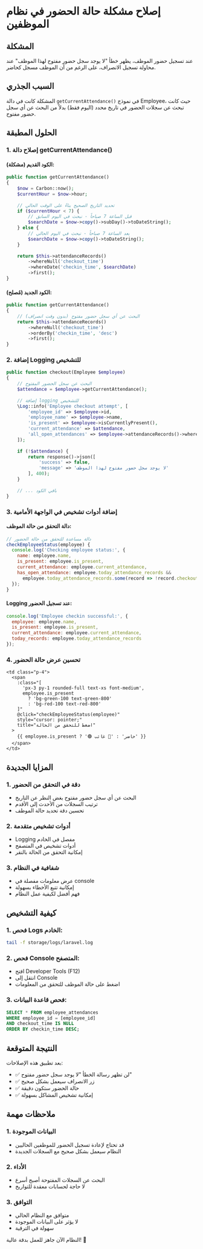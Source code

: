 # إصلاح مشكلة حالة الحضور في نظام الموظفين

## المشكلة
عند تسجيل حضور الموظف، يظهر خطأ "لا يوجد سجل حضور مفتوح لهذا الموظف" عند محاولة تسجيل الانصراف، على الرغم من أن الموظف مسجل كحاضر.

## السبب الجذري
المشكلة كانت في دالة `getCurrentAttendance()` في نموذج Employee، حيث كانت تبحث عن سجلات الحضور في تاريخ محدد (اليوم فقط) بدلاً من البحث عن أي سجل حضور مفتوح.

## الحلول المطبقة

### 1. إصلاح دالة getCurrentAttendance()

#### الكود القديم (مشكلة):
```php
public function getCurrentAttendance()
{
    $now = Carbon::now();
    $currentHour = $now->hour;
    
    // تحديد التاريخ الصحيح بناءً على الوقت الحالي
    if ($currentHour < 7) {
        // قبل الساعة 7 صباحاً - نبحث في اليوم السابق
        $searchDate = $now->copy()->subDay()->toDateString();
    } else {
        // بعد الساعة 7 صباحاً - نبحث في اليوم الحالي
        $searchDate = $now->copy()->toDateString();
    }
    
    return $this->attendanceRecords()
        ->whereNull('checkout_time')
        ->whereDate('checkin_time', $searchDate)
        ->first();
}
```

#### الكود الجديد (مُصلح):
```php
public function getCurrentAttendance()
{
    // البحث عن أي سجل حضور مفتوح (بدون وقت انصراف)
    return $this->attendanceRecords()
        ->whereNull('checkout_time')
        ->orderBy('checkin_time', 'desc')
        ->first();
}
```

### 2. إضافة Logging للتشخيص

```php
public function checkout(Employee $employee)
{
    // البحث عن سجل الحضور المفتوح
    $attendance = $employee->getCurrentAttendance();
    
    // إضافة logging للتشخيص
    \Log::info('Employee checkout attempt', [
        'employee_id' => $employee->id,
        'employee_name' => $employee->name,
        'is_present' => $employee->isCurrentlyPresent(),
        'current_attendance' => $attendance,
        'all_open_attendances' => $employee->attendanceRecords()->whereNull('checkout_time')->get()
    ]);
    
    if (!$attendance) {
        return response()->json([
            'success' => false,
            'message' => 'لا يوجد سجل حضور مفتوح لهذا الموظف'
        ], 400);
    }
    
    // ... باقي الكود
}
```

### 3. إضافة أدوات تشخيص في الواجهة الأمامية

#### دالة التحقق من حالة الموظف:
```javascript
// دالة مساعدة للتحقق من حالة الحضور
checkEmployeeStatus(employee) {
  console.log('Checking employee status:', {
    name: employee.name,
    is_present: employee.is_present,
    current_attendance: employee.current_attendance,
    has_open_attendance: employee.today_attendance_records && 
      employee.today_attendance_records.some(record => !record.checkout_time)
  });
}
```

#### Logging عند تسجيل الحضور:
```javascript
console.log('Employee checkin successful:', {
  employee: employee.name,
  is_present: employee.is_present,
  current_attendance: employee.current_attendance,
  today_records: employee.today_attendance_records
});
```

### 4. تحسين عرض حالة الحضور

```vue
<td class="p-4">
  <span
    :class="[
      'px-3 py-1 rounded-full text-xs font-medium',
      employee.is_present
        ? 'bg-green-100 text-green-800'
        : 'bg-red-100 text-red-800'
    ]"
    @click="checkEmployeeStatus(employee)"
    style="cursor: pointer;"
    title="اضغط للتحقق من الحالة"
  >
    {{ employee.is_present ? '🟢 حاضر' : '🔴 غائب' }}
  </span>
</td>
```

## المزايا الجديدة

### 1. دقة في التحقق من الحضور
- البحث عن أي سجل حضور مفتوح بغض النظر عن التاريخ
- ترتيب السجلات من الأحدث إلى الأقدم
- تحسين دقة تحديد حالة الموظف

### 2. أدوات تشخيص متقدمة
- Logging مفصل في الخادم
- أدوات تشخيص في المتصفح
- إمكانية التحقق من الحالة بالنقر

### 3. شفافية في النظام
- عرض معلومات مفصلة في console
- إمكانية تتبع الأخطاء بسهولة
- فهم أفضل لكيفية عمل النظام

## كيفية التشخيص

### 1. فحص Logs الخادم:
```bash
tail -f storage/logs/laravel.log
```

### 2. فحص Console المتصفح:
- افتح Developer Tools (F12)
- انتقل إلى Console
- اضغط على حالة الموظف للتحقق من المعلومات

### 3. فحص قاعدة البيانات:
```sql
SELECT * FROM employee_attendances 
WHERE employee_id = [employee_id] 
AND checkout_time IS NULL 
ORDER BY checkin_time DESC;
```

## النتيجة المتوقعة

بعد تطبيق هذه الإصلاحات:
- ✅ لن تظهر رسالة الخطأ "لا يوجد سجل حضور مفتوح"
- ✅ زر الانصراف سيعمل بشكل صحيح
- ✅ حالة الحضور ستكون دقيقة
- ✅ إمكانية تشخيص المشاكل بسهولة

## ملاحظات مهمة

### 1. البيانات الموجودة
- قد تحتاج لإعادة تسجيل الحضور للموظفين الحاليين
- النظام سيعمل بشكل صحيح مع السجلات الجديدة

### 2. الأداء
- البحث عن السجلات المفتوحة أصبح أسرع
- لا حاجة لحسابات معقدة للتواريخ

### 3. التوافق
- متوافق مع النظام الحالي
- لا يؤثر على البيانات الموجودة
- سهولة في الترقية

النظام الآن جاهز للعمل بدقة عالية! 🎉 